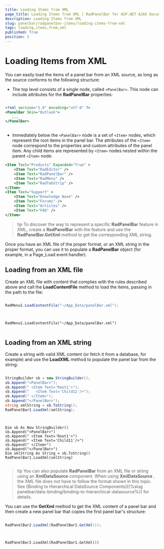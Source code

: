 ```yaml
---
title: Loading Items from XML
page_title: Loading Items from XML | RadPanelBar for ASP.NET AJAX Documentation
description: Loading Items from XML
slug: panelbar/radpanelbar-items/loading-items-from-xml
tags: loading,items,from,xml
published: True
position: 5
---
```


# Loading Items from XML



You can easily load the items of a panel bar from an XML source, as long as the source conforms to the following structure:

* The top level consists of a single node, called `<PanelBar>`. This node can include attributes for the **RadPanelBar** properties:

````XML

<?xml version="1.0" encoding="utf-8" ?>
<PanelBar Skin="Outlook">
   ...
</PanelBar>
	
````



* Immediately below the `<PanelBar>` node is a set of `<Item>` nodes, which represent the root items in the panel bar. The attributes of the `<Item>` node correspond to the properties and custom attributes of the panel item. Any child items are represented by `<Item>` nodes nested within the parent `<Item>` node:

````XML
<Item Text="Products" Expanded="True" >
	<Item Text="RadEditor" />
	<Item Text="RadPanelBar" />
	<Item Text="RadMenu" />
	<Item Text="RadTabStrip" />
</Item>
<Item Text="Support" >
	<Item Text="Knowledge Base" />
	<Item Text="Forums" />
	<Item Text="Articles" />
	<Item Text="FAQ" />
</Item> 
````



>tip To discover the way to represent a specific **RadPanelBar** feature in XML, create a **RadPanelBar** with the feature and use the **RadPanelBar.GetXml** method to get the corresponding XML string.
>


Once you have an XML file of the proper format, or an XML string in the proper format, you can use it to populate a **RadPanelBar** object (for example, in a Page_Load event handler).

## Loading from an XML file

Create an XML file with content that complies with the rules described above and call the **LoadContentFile** method to load the items, passing in the path to the file:



````C#
	     
RadMenu1.LoadContentFile("~/App_Data/panelBar.xml");
				
````
````VB.NET
	
RadMenu1.LoadContentFile("~/App_Data/panelBar.xml")
	
````


## Loading from an XML string

Create a string with valid XML content (or fetch it from a database, for example) and use the **LoadXML** method to populate the panel bar from the string:



````C#
	     	
StringBuilder sb = new StringBuilder();
sb.Append("<PanelBar>");
sb.Append(" <Item Text='Root1'>");
sb.Append("   <Item Text='Child11'/>");
sb.Append(" </Item>");
sb.Append("</PanelBar>");
string xmlString = sb.ToString();
RadPanelBar1.LoadXml(xmlString);
				
````
````VB.NET
	
Dim sb As New StringBuilder()
sb.Append("<PanelBar>")
sb.Append(" <Item Text='Root1'>")
sb.Append(" <Item Text='Child11'/>")
sb.Append(" </Item>")
sb.Append("</PanelBar>")
Dim xmlString As String = sb.ToString()
RadPanelBar1.LoadXml(xmlString)
	
````


>tip You can also populate **RadPanelBar** from an XML file or string using an **XmlDataSource** component. When using **XmlDataSource** , the XML file does not have to follow the format shown in this topic. See [Binding to Hierarchical DataSource Components]({%slug panelbar/data-binding/binding-to-hierarchical-datasource%}) for details.
>


You can use the **GetXml** method to get the XML content of a panel bar and then create a new panel bar that copies the first panel bar's structure:





````C#
	     
RadPanelBar2.LoadXml(RadPanelBar1.GetXml());
				
````
````VB.NET
	
RadPanelBar2.LoadXml(RadPanelBar1.GetXml()) 
	
````

